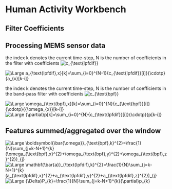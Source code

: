 # Human Activity Workbench

## Filter Coefficients

## Processing MEMS sensor data

the index k denotes the current time-step, N is the number of coefficients in the filter with coefficients <img src="https://latex.codecogs.com/svg.latex?\small&space;c_{\text{lpfdif}}" title="c_{\text{lpfdif}}" />

<img src="https://latex.codecogs.com/svg.latex?\Large&space;a_{\text{lpfdif},x}[k]=\sum_{i=0}^{N-1}{c_{\text{lpfdif}}[i]}{\cdotp}{a_{x}[k-i]}" title="\Large a_{\text{lpfdif},x}[k]=\sum_{i=0}^{N-1}{c_{\text{lpfdif}}[i]}{\cdotp}{a_{x}[k-i]}" />

the index k denotes the current time-step, N is the number of coefficients in the band-pass filter with coefficients <img src="https://latex.codecogs.com/svg.latex?\small&space;c_{\text{bpf}}" title="c_{\text{bpf}}" />

<img src="https://latex.codecogs.com/svg.latex?\Large&space;\omega_{\text{bpf},x}[k]=\sum_{i=0}^{N-1}{c_{\text{bpf}}[i]}{\cdotp}{{\omega_{x}}[k-i]}" title="\Large \omega_{\text{bpf},x}[k]=\sum_{i=0}^{N}{c_{\text{bpf}}[i]}{\cdotp}{{\omega_{x}}[k-i]}" />

<img src="https://latex.codecogs.com/svg.latex?\Large&space;{\partial}p[k]=\sum_{i=0}^{N-1}{c_{\text{lpfdif}}[i]}{\cdotp}{p[k-i]}" title="\Large {\partial}p[k]=\sum_{i=0}^{N}{c_{\text{lpfdif}}[i]}{\cdotp}{p[k-i]}" />

## Features summed/aggregated over the window

<img src="https://latex.codecogs.com/svg.latex?\Large&space;\boldsymbol{\bar{\omega}}_{\text{bpf},k}^{2}=\frac{1}{N}\sum_{j=k-N+1}^{k}(\omega_{\text{bpf},x}^{2}+\omega_{\text{bpf},y}^{2}+\omega_{\text{bpf},z}^{2})_{j}" title="\Large \boldsymbol{\bar{\omega}}_{\text{bpf},k}^{2}=\frac{1}{N}\sum_{j=k-N+1}^{k}(\omega_{\text{bpf},x}^{2}+\omega_{\text{bpf},y}^{2}+\omega_{\text{bpf},z}^{2})_{j}" />

<img src="https://latex.codecogs.com/svg.latex?\Large&space;\mathbf{\bar{a}}_{\text{lpfdif},k}^{2}=\frac{1}{N}\sum_{j=k-N+1}^{k}(a_{\text{lpfdif},x}^{2}+a_{\text{lpfdif},y}^{2}+a_{\text{lpfdif},z}^{2})_{j}" title="\Large \mathbf{\bar{a}}_{\text{lpfdif},k}^{2}=\frac{1}{N}\sum_{j=k-N+1}^{k}(a_{\text{lpfdif},x}^{2}+a_{\text{lpfdif},y}^{2}+a_{\text{lpfdif},z}^{2})_{j}" />

<img src="https://latex.codecogs.com/svg.latex?\Large&space;{\Delta}P_{k}=\frac{1}{N}\sum_{j=k-N+1}^{k}{\partial}p_{k}" title="\Large {\Delta}P_{k}=\frac{1}{N}\sum_{j=k-N+1}^{k}{\partial}p_{k}" />

  
